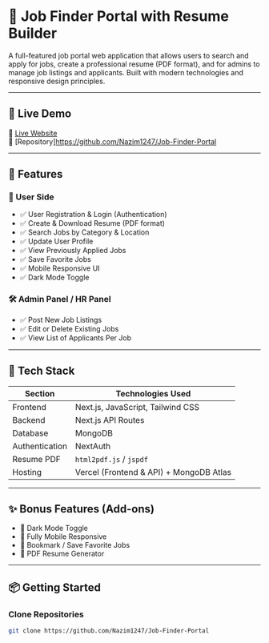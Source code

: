 # 💼 Job Finder Portal with Resume Builder

A full-featured job portal web application that allows users to search and apply for jobs, create a professional resume (PDF format), and for admins to manage job listings and applicants. Built with modern technologies and responsive design principles.

---

## 🚀 Live Demo

🔗 [Live Website](https://your-live-link.com)  
📁 [Repository]https://github.com/Nazim1247/Job-Finder-Portal  

---

## 🚀 Features

### 👤 User Side
- ✅ User Registration & Login (Authentication)
- ✅ Create & Download Resume (PDF format)
- ✅ Search Jobs by Category & Location
- ✅ Update User Profile
- ✅ View Previously Applied Jobs
- ✅ Save Favorite Jobs
- ✅ Mobile Responsive UI
- ✅ Dark Mode Toggle

### 🛠️ Admin Panel / HR Panel
- ✅ Post New Job Listings
- ✅ Edit or Delete Existing Jobs
- ✅ View List of Applicants Per Job

---

## 🔧 Tech Stack

| Section        | Technologies Used                        |
| -------------- | ---------------------------------------- |
| Frontend       | Next.js, JavaScript, Tailwind CSS        |
| Backend        | Next.js API Routes                       |
| Database       | MongoDB                                  |
| Authentication | NextAuth                                 |
| Resume PDF     | `html2pdf.js` / `jspdf`                  |
| Hosting        | Vercel (Frontend & API) + MongoDB Atlas  |

---

## ✨ Bonus Features (Add-ons)

- 🌙 Dark Mode Toggle  
- 📱 Fully Mobile Responsive  
- 📌 Bookmark / Save Favorite Jobs  
- 📄 PDF Resume Generator     

---

## 📦 Getting Started

### Clone Repositories
```bash
git clone https://github.com/Nazim1247/Job-Finder-Portal
